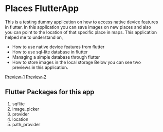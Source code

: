 
# Places FlutterApp
This is a testing dummy application on how to access native device features in flutter. In this application you can save images on new places and also you can point to the location of that specific place in maps.
 This application helped me to understand on,
 - How to use native device features from flutter
 - How to use sql-lite database in flutter
 - Managing a simple database through flutter
 - How to store images in the local storage
 Below you can see two previews in this application.
 
  [Preview-1](https://drive.google.com/open?id=1JmPI7LwpqJdTQ17RJLk0qG57uYG_cXvK)
  [Preview-2](https://drive.google.com/open?id=1aSRIMzVsacC5ruL6Z2clqdaGmXy5k3vH)

## Flutter Packages for this app

 1. sqflite 
 2. image_picker
 3. provider
 4. location
 5. path_provider

